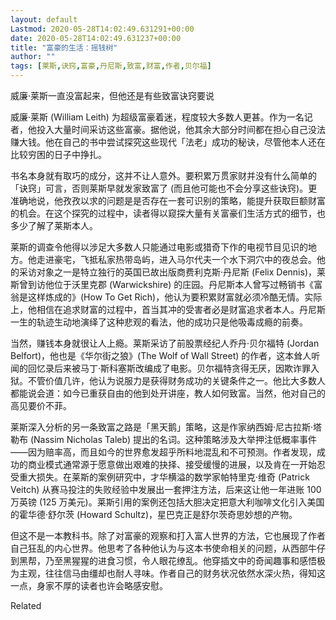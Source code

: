```yaml
---
layout: default
Lastmod: 2020-05-28T14:02:49.631291+00:00
date: 2020-05-28T14:02:49.631237+00:00
title: "富豪的生活：摇钱树"
author: ""
tags: [莱斯,诀窍,富豪,丹尼斯,致富,财富,作者,贝尔福]
---
```


威廉·莱斯一直没富起来，但他还是有些致富诀窍要说​

威廉·莱斯 (William Leith) 为超级富豪着迷，程度较大多数人更甚。作为一名记者，他投入大量时间采访这些富豪。据他说，他其余大部分时间都在担心自己没法赚大钱。他在自己的书中尝试探究这些现代「法老」成功的秘诀，尽管他本人还在比较穷困的日子中挣扎。

书名本身就有取巧的成分，这并不让人意外。要积累万贯家财并没有什么简单的「诀窍」可言，否则莱斯早就发家致富了 (而且他可能也不会分享这些诀窍)。更准确地说，他孜孜以求的问题是是否存在一套可识别的策略，能提升获取巨额财富的机会。在这个探究的过程中，读者得以窥探大量有关富豪们生活方式的细节，也多少了解了莱斯本人。

莱斯的调查令他得以涉足大多数人只能通过电影或猎奇下作的电视节目见识的地方。他走进豪宅，飞抵私家热带岛屿，进入马尔代夫一个水下洞穴中的夜总会。他的采访对象之一是特立独行的英国已故出版商费利克斯·丹尼斯 (Felix Dennis)，莱斯曾到访他位于沃里克郡 (Warwickshire) 的庄园。丹尼斯本人曾写过畅销书《富翁是这样炼成的》(How To Get Rich)，他认为要积累财富就必须冷酷无情。实际上，他相信在追求财富的过程中，首当其冲的受害者必是财富追求者本人。丹尼斯一生的轨迹生动地演绎了这种悲观的看法，他的成功只是他吸毒成瘾的前奏。

当然，赚钱本身就很让人上瘾。莱斯采访了前股票经纪人乔丹·贝尔福特 (Jordan Belfort)，他也是《华尔街之狼》(The Wolf of Wall Street) 的作者，这本耸人听闻的回忆录后来被马丁·斯科塞斯改编成了电影。贝尔福特贪得无厌，因欺诈罪入狱。不管价值几许，他认为说服力是获得财务成功的关键条件之一。他比大多数人都能说会道：如今已重获自由的他到处开讲座，教人如何致富。当然，他对自己的高见要价不菲。

莱斯深入分析的另一条致富之路是「黑天鹅」策略，这是作家纳西姆·尼古拉斯·塔勒布 (Nassim Nicholas Taleb) 提出的名词。这种策略涉及大举押注低概率事件——因为赔率高，而且如今的世界愈发超乎所料地混乱和不可预测。作者发现，成功的商业模式通常源于愿意做出艰难的抉择、接受缓慢的进展，以及肯在一开始忍受重大损失。在莱斯的案例研究中，才华横溢的数学家帕特里克·维奇 (Patrick Veitch) 从赛马投注的失败经验中发展出一套押注方法，后来这让他一年进账 100 万英镑 (125 万美元)。莱斯引用的案例还包括大胆决定把意大利咖啡文化引入美国的霍华德·舒尔茨 (Howard Schultz)，星巴克正是舒尔茨奇思妙想的产物。

但这不是一本教科书。除了对富豪的观察和打入富人世界的方法，它也展现了作者自己狂乱的内心世界。他思考了各种他认为与这本书使命相关的问题，从西部牛仔到黑帮，乃至黑猩猩的进食习惯，令人眼花缭乱。他穿插文中的奇闻趣事和感悟极为主观，往往信马由缰却也耐人寻味。作者自己的财务状况依然水深火热，得知这一点，身家不厚的读者也许会略感安慰。

Related

